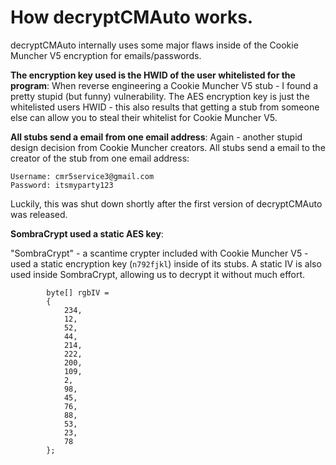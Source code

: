 # How decryptCMAuto works.

decryptCMAuto internally uses some major flaws inside of the Cookie Muncher V5 encryption for emails/passwords.

**The encryption key used is the HWID of the user whitelisted for the program**:
When reverse engineering a Cookie Muncher V5 stub - I found a pretty stupid (but funny) vulnerability. The AES encryption key is just the whitelisted users HWID - this also results that getting a stub from someone else can allow you to steal their whitelist for Cookie Muncher V5.

**All stubs send a email from one email address**:
Again - another stupid design decision from Cookie Muncher creators. All stubs send a email to the creator of the stub from one email address:

    Username: cmr5service3@gmail.com
    Password: itsmyparty123
    
Luckily, this was shut down shortly after the first version of decryptCMAuto was released.

**SombraCrypt used a static AES key**:

"SombraCrypt" - a scantime crypter included with Cookie Muncher V5 - used a static encryption key  (`n792fjkl`) inside of its stubs. A static IV is also used inside SombraCrypt, allowing us to decrypt it without much effort.

            byte[] rgbIV =
            {
                234,
                12,
                52,
                44,
                214,
                222,
                200,
                109,
                2,
                98,
                45,
                76,
                88,
                53,
                23,
                78
            };

